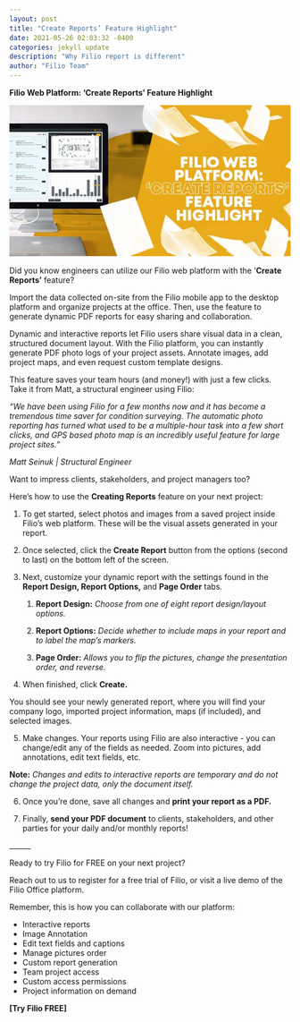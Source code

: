 ```yaml
---
layout: post
title: "Create Reports’ Feature Highlight"
date: 2021-05-26 02:03:32 -0400
categories: jekyll update
description: "Why Filio report is different"
author: "Filio Team"
---
```


**Filio Web Platform: ‘Create Reports’ Feature Highlight**

![Create Reports’ Feature Highlight](/assets/images/reportfeature.jpeg)

Did you know engineers can utilize our Filio web platform with the ‘**Create Reports’** feature? 

Import the data collected on-site from the Filio mobile app to the desktop platform and organize projects at the office. Then, use the feature to generate dynamic PDF reports for easy sharing and collaboration. 

Dynamic and interactive reports let Filio users share visual data in a clean, structured document layout. With the Filio platform, you can instantly generate PDF photo logs of your project assets. Annotate images, add project maps, and even request custom template designs.

This feature saves your team hours (and money!) with just a few clicks. Take it from Matt, a structural engineer using Filio: 

*“We have been using Filio for a few months now and it has become a tremendous time saver for condition surveying. The automatic photo reporting has turned what used to be a multiple-hour task into a few short clicks, and GPS based photo map is an incredibly useful feature for large project sites.”* 

*Matt Seinuk &#124; Structural Engineer*

Want to impress clients, stakeholders, and project managers too?

Here’s how to use the **Creating Reports** feature on your next project:

1. To get started, select photos and images from a saved project inside Filio’s web platform. These will be the visual assets generated in your report. 

2. Once selected, click the **Create Report** button from the options (second to last) on the bottom left of the screen.

3. Next, customize your dynamic report with the settings found in the **Report Design, Report Options,** and **Page Order** tabs. 

    1. **Report Design:** *Choose from one of eight report design/layout options.* 

    2. **Report Options:** *Decide whether to include maps in your report and to label the map’s markers.* 

    3. **Page Order:** *Allows you to flip the pictures, change the presentation order, and reverse.* 

4. When finished, click **Create.**

You should see your newly generated report, where you will find your company logo, imported project information, maps (if included), and selected images. 

5. Make changes. Your reports using Filio are also interactive - you can change/edit any of the fields as needed. Zoom into pictures, add annotations, edit text fields, etc. 

**Note:** *Changes and edits to interactive reports are temporary and do not change the project data, only the document itself.* 

6. Once you’re done, save all changes and **print your report as a PDF.**

7. Finally, **send your PDF document** to clients, stakeholders, and other parties for your daily and/or monthly reports!

\_\_\_\_\_\_

Ready to try Filio for FREE on your next project? 

Reach out to us to register for a free trial of Filio, or visit a live demo of the Filio Office platform.

Remember, this is how you can collaborate with our platform:

- Interactive reports 
- Image Annotation 
- Edit text fields and captions
- Manage pictures order
- Custom report generation
- Team project access
- Custom access permissions
- Project information on demand

**[Try Filio FREE]**

